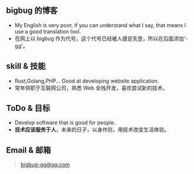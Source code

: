 ## bigbug 的博客

* My English is very poor, if you can understand what I say, that means I use a good translation tool.
* 在网上以 bigbug 作为代号，这个代号已经被人捷足先登，所以在后面添加'-gg'。


## skill & 技能

* Rust,Golang,PHP... Good at developing website application.
* 常年供职于互联网公司，熟悉 Web 全栈开发，喜欢尝试新的技术。

## ToDo & 目标
* Develop software that is good for people.
* **技术应该服务于人**，未来的日子，以身作则，用技术改变生活体验。


## Email & 邮箱

> bigbug-gg@qq.com
